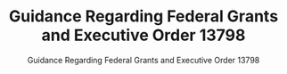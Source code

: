 ---
layout: resources-landing
title: "Guidance Regarding Federal Grants and Executive Order 13798"
subtitle: "Guidance Regarding Federal Grants and Executive Order 13798"
external_link: https://www.whitehouse.gov/wp-content/uploads/2020/01/M-20-09.pdf
filters: federal-financial-assistance memorandum omb 2020
---